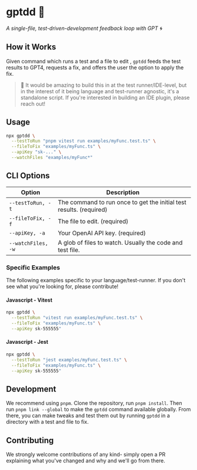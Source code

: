 # gptdd 🧪

_A single-file, test-driven-development feedback loop with GPT 🌀_

## How it Works

Given command which runs a test and a file to edit , `gptdd` feeds the test results to GPT4, requests a fix, and offers the user the option to apply the fix.

> 💭 It would be amazing to build this in at the test runner/IDE-level, but in the interest of it being language and test-runner agnostic, it's a standalone script. If you're interested in building an IDE plugin, please reach out!

## Usage

```bash
npx gptdd \
  --testToRun "pnpm vitest run examples/myFunc.test.ts" \
  --fileToFix "examples/myFunc.ts" \
  --apiKey "sk-..." \
  --watchFiles "examples/myFunc*"
```

## CLI Options

| Option             | Description                                                         |
| ------------------ | ------------------------------------------------------------------- |
| `--testToRun, -t`  | The command to run once to get the initial test results. (required) |
| `--fileToFix, -f`  | The file to edit. (required)                                        |
| `--apiKey, -a`     | Your OpenAI API key. (required)                                     |
| `--watchFiles, -w` | A glob of files to watch. Usually the code and test file.           |

### Specific Examples

The following examples specific to your language/test-runner. If you don't see what you're looking for, please contribute!

#### Javascript - Vitest

```bash
npx gptdd \
  --testToRun "vitest run examples/myFunc.test.ts" \
  --fileToFix "examples/myFunc.ts" \
  --apiKey sk-555555"
```

#### Javascript - Jest

```bash
npx gptdd \
  --testToRun "jest examples/myFunc.test.ts" \
  --fileToFix "examples/myFunc.ts" \
  --apiKey sk-555555"
```

## Development

We recommend using `pnpm`. Clone the repository, run `pnpm install`. Then run `pnpm link --global` to make the `gptdd` command available globally. From there, you can make tweaks and test them out by running `gptdd` in a directory with a test and file to fix.

## Contributing

We strongly welcome contributions of any kind- simply open a PR explaining what you've changed and why and we'll go from there.

